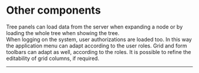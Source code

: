 # Other components

Tree panels can load data from the server when expanding a node or by loading the whole tree when showing the tree.  
When logging on the system, user authorizations are loaded too. In this way the application menu can adapt according to the user roles. Grid and form toolbars can adapt as well, according to the roles. It is possible to refine the editability of grid columns, if required.

---




